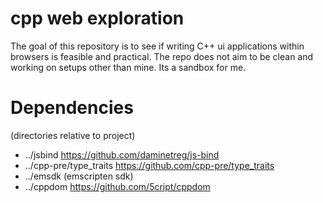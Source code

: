 # cpp web exploration

The goal of this repository is to see if writing C++ ui applications within browsers is feasible and practical.
The repo does not aim to be clean and working on setups other than mine. Its a sandbox for me.

# Dependencies

(directories relative to project)
- ../jsbind https://github.com/daminetreg/js-bind
- ../cpp-pre/type_traits https://github.com/cpp-pre/type_traits
- ../emsdk (emscripten sdk)
- ../cppdom https://github.com/5cript/cppdom
